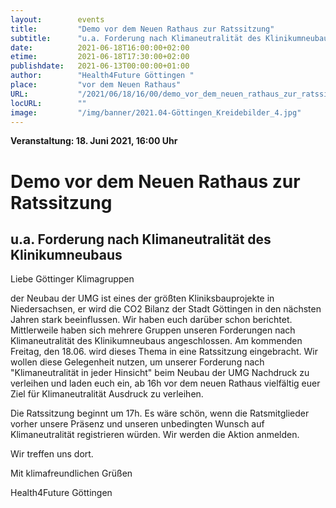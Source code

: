 ```yaml
---
layout:        events
title:         "Demo vor dem Neuen Rathaus zur Ratssitzung"
subtitle:      "u.a. Forderung nach Klimaneutralität des Klinikumneubaus"
date:          2021-06-18T16:00:00+02:00
etime:         2021-06-18T17:30:00+02:00
publishdate:   2021-06-13T00:00:00+01:00
author:        "Health4Future Göttingen "
place:         "vor dem Neuen Rathaus"
URL:           "/2021/06/18/16/00/demo_vor_dem_neuen_rathaus_zur_ratssitzung"
locURL:        ""
image:         "/img/banner/2021.04-Göttingen_Kreidebilder_4.jpg"
---
```


**Veranstaltung: 18. Juni 2021, 16:00 Uhr**

Demo vor dem Neuen Rathaus zur Ratssitzung
===========

u.a. Forderung nach Klimaneutralität des Klinikumneubaus
-----------

Liebe Göttinger Klimagruppen

der Neubau der UMG ist eines der größten Kliniksbauprojekte in Niedersachsen, er wird die CO2 Bilanz der Stadt Göttingen in den nächsten Jahren stark beeinflussen. Wir haben euch darüber schon berichtet. Mittlerweile haben sich mehrere Gruppen unseren Forderungen nach Klimaneutralität des Klinikumneubaus angeschlossen. Am kommenden Freitag, den 18.06. wird dieses Thema in eine Ratssitzung eingebracht.
Wir wollen diese Gelegenheit nutzen, um unserer Forderung nach "Klimaneutralität in jeder Hinsicht" beim Neubau der UMG Nachdruck zu verleihen und laden euch ein, ab 16h vor dem neuen Rathaus vielfältig euer Ziel für Klimaneutralität Ausdruck zu verleihen.

Die Ratssitzung beginnt um 17h. Es wäre schön, wenn die Ratsmitglieder vorher unsere Präsenz und unseren unbedingten Wunsch auf Klimaneutralität registrieren würden. Wir werden die Aktion anmelden.

Wir treffen uns dort.

Mit klimafreundlichen Grüßen

Health4Future Göttingen
